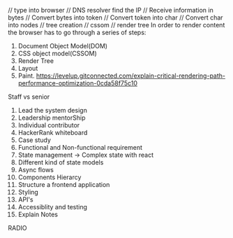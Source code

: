 // type into browser
// DNS resolver find the IP
// Receive information in bytes
// Convert bytes into token
// Convert token into char
// Convert char into nodes
// tree creation
// cssom
// render tree
 In order to render content the browser has to go through a series of steps:
1. Document Object Model(DOM)
2. CSS object model(CSSOM)
3. Render Tree
4. Layout
5. Paint.
https://levelup.gitconnected.com/explain-critical-rendering-path-performance-optimization-0cda58f75c10


Staff vs senior
1. Lead the system design
2. Leadership mentorShip
3. Individual contributor
4. HackerRank whiteboard
5. Case study
6. Functional and Non-functional requirement
7. State management -> Complex state with react
8. Different kind of state models
9. Async flows
10. Components Hierarcy
11. Structure a frontend application
12. Styling
13. API's
14. Accessiblity and testing
15. Explain Notes
 

 RADIO